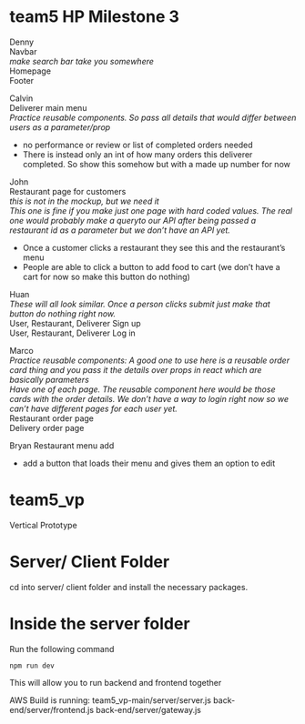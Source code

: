 # team5 HP Milestone 3

Denny<br>
Navbar<br>
*make search bar take you somewhere*<br>
Homepage<br>
Footer<br>

Calvin<br>
Deliverer main menu<br>
*Practice reusable components. So pass all details that would differ between users as a parameter/prop*<br>
 - no performance or review or list of completed orders needed
 - There is instead only an int of how many orders this deliverer completed. So show this somehow but with a made up number for now<br>

John<br>
Restaurant page for customers<br>
*this is not in the mockup, but we need it*<br>
*This one is fine if you make just one page with hard coded values. The real one would probably make a queryto our API after being passed a restaurant id as a parameter but we don’t have an API yet.*<br>
 - Once a customer clicks a restaurant they see this and the restaurant’s menu
 - People are able to click a button to add food to cart (we don’t have a cart for now so make this button do nothing)<br>

Huan<br>
*These will all look similar. Once a person clicks submit just make that button do nothing right now.*<br>
User, Restaurant, Deliverer Sign up<br>
User, Restaurant, Deliverer Log in<br>

Marco<br>
*Practice reusable components: A good one to use here is a reusable order card thing and you pass it the details over props in react which are basically parameters*<br>
*Have one of each page. The reusable component here would be those cards with the order details. We don’t have a way to login right now so we can’t have different pages for each user yet.*<br>
Restaurant order page<br>
Delivery order page<br>

Bryan
Restaurant menu add
 - add a button that loads their menu and gives them an option to edit







# team5_vp

Vertical Prototype

# Server/ Client Folder

cd into server/ client folder and install the necessary packages.

# Inside the server folder

Run the following command

```
npm run dev
```

This will allow you to run backend and frontend together

AWS Build is running:
team5_vp-main/server/server.js
back-end/server/frontend.js
back-end/server/gateway.js
